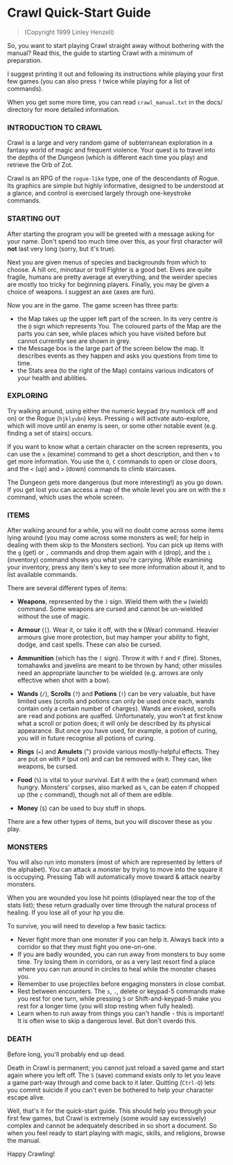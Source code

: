 # Crawl Quick-Start Guide
> (Copyright 1999 Linley Henzell)


So, you want to start playing Crawl straight away without bothering with the
manual? Read this, the guide to starting Crawl with a minimum of preparation.

I suggest printing it out and following its instructions while playing your
first few games (you can also press `?` twice while playing for a list of
commands).

When you get some more time, you can read `crawl_manual.txt` in the docs/
directory for more detailed information.

### INTRODUCTION TO CRAWL

Crawl is a large and very random game of subterranean exploration in a fantasy
world of magic and frequent violence. Your quest is to travel into the depths
of the Dungeon (which is different each time you play) and retrieve the Orb of
Zot.

Crawl is an RPG of the `rogue-like` type, one of the descendants of Rogue. Its
graphics are simple but highly informative, designed to be understood at a
glance, and control is exercised largely through one-keystroke commands.

### STARTING OUT

After starting the program you will be greeted with a message asking for your
name. Don't spend too much time over this, as your first character will **not**
last very long (sorry, but it's true).

Next you are given menus of species and backgrounds from which to choose.
A hill orc, minotaur or troll Fighter is a good bet. Elves are quite fragile,
humans are pretty average at everything, and the weirder species are mostly
too tricky for beginning players. Finally, you may be given a choice of
weapons. I suggest an axe (axes are fun).

Now you are in the game. The game screen has three parts:
 - the Map takes up the upper left part of the screen. In its very centre is
   the `@` sign which represents You. The coloured parts of the Map are the parts
   you can see, while places which you have visited before but cannot currently
   see are shown in grey.
 - the Message box is the large part of the screen below the map. It describes
   events as they happen and asks you questions from time to time.
 - the Stats area (to the right of the Map) contains various indicators of
   your health and abilities.

### EXPLORING

Try walking around, using either the numeric keypad (try numlock off and on) or
the Rogue (`hjklyubn`) keys. Pressing `o` will activate auto-explore, which will
move until an enemy is seen, or some other notable event (e.g. finding a set of
stairs) occurs.

If you want to know what a certain character on the screen represents, you can
use the `x` (examine) command to get a short description, and then `v` to get
more information. You use the `O`, `C` commands to open or close doors, and the
`<` (up) and `>` (down) commands to climb staircases.

The Dungeon gets more dangerous (but more interesting!) as you go down. If you
get lost you can access a map of the whole level you are on with the `X`
command, which uses the whole screen.

### ITEMS

After walking around for a while, you will no doubt come across some items
lying around (you may come across some monsters as well; for help in dealing
with them skip to the Monsters section). You can pick up items with the `g`
(get) or `,` commands and drop them again with `d` (drop), and the `i`
(inventory) command shows you what you're carrying. While examining your
inventory, press any item's key to see more information about it, and to list
available commands.

There are several different types of items:

 - **Weapons**, represented by the `)` sign. Wield them with the `w` (wield)
   command. Some weapons are cursed and cannot be un-wielded without the use of
   magic.

 - **Armour** (`[`). Wear it, or take it off, with the `W` (Wear) command. Heavier
   armours give more protection, but may hamper your ability to fight, dodge,
   and cast spells. These can also be cursed.

 - **Ammunition** (which has the `(` sign). Throw it with `f` and `F` (fire).
   Stones, tomahawks and javelins are meant to be thrown by hand; other
   missiles need an appropriate launcher to be wielded (e.g. arrows are only
   effective when shot with a bow).

 - **Wands** (`/`), **Scrolls** (`?`) and **Potions** (`!`) can be very valuable, but have
   limited uses (scrolls and potions can only be used once each, wands contain
   only a certain number of charges). Wands are e`V`oked, scrolls are `r`ead
   and potions are `q`uaffed. Unfortunately, you won't at first know what a
   scroll or potion does; it will only be described by its physical appearance.
   But once you have used, for example, a potion of curing, you will in future
   recognise all potions of curing.

 - **Rings** (`=`) and **Amulets** (") provide various mostly-helpful effects. They are
   put on with `P` (put on) and can be removed with `R`. They can, like
   weapons, be cursed.

 - **Food** (`%`) is vital to your survival. Eat it with the `e` (eat) command when
   hungry. Monsters' corpses, also marked as `%`, can be eaten if chopped up (the `c`
   command), though not all of them are edible.

 - **Money** (`$`) can be used to buy stuff in shops.

There are a few other types of items, but you will discover these as you play.

### MONSTERS

You will also run into monsters (most of which are represented by letters of
the alphabet). You can attack a monster by trying to move into the square it
is occupying. Pressing Tab will automatically move toward & attack nearby
monsters.

When you are wounded you lose hit points (displayed near the top of the stats
list); these return gradually over time through the natural process of
healing. If you lose all of your hp you die.

To survive, you will need to develop a few basic tactics:
 - Never fight more than one monster if you can help it. Always back into a
   corridor so that they must fight you one-on-one.
 - If you are badly wounded, you can run away from monsters to buy some time.
   Try losing them in corridors, or as a very last resort find a place where
   you can run around in circles to heal while the monster chases you.
 - Remember to use projectiles before engaging monsters in close combat.
 - Rest between encounters. The `s`, `.`, delete or keypad-5 commands make you
   rest for one turn, while pressing `5` or Shift-and-keypad-5 make you rest
   for a longer time (you will stop resting when fully healed).
 - Learn when to run away from things you can't handle - this is important!
   It is often wise to skip a dangerous level. But don't overdo this.

### DEATH

Before long, you'll probably end up dead.

Death in Crawl is permanent; you cannot just reload a saved game and start
again where you left off. The `S` (save) command exists only to let you leave
a game part-way through and come back to it later. Quitting (`Ctrl-Q`) lets
you commit suicide if you can't even be bothered to help your character escape
alive.

Well, that's it for the quick-start guide. This should help you through your
first few games, but Crawl is extremely (some would say excessively) complex
and cannot be adequately described in so short a document. So when you feel
ready to start playing with magic, skills, and religions, browse the manual.

Happy Crawling!
